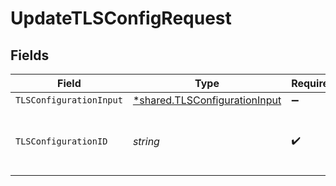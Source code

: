 # UpdateTLSConfigRequest


## Fields

| Field                                                                         | Type                                                                          | Required                                                                      | Description                                                                   | Example                                                                       |
| ----------------------------------------------------------------------------- | ----------------------------------------------------------------------------- | ----------------------------------------------------------------------------- | ----------------------------------------------------------------------------- | ----------------------------------------------------------------------------- |
| `TLSConfigurationInput`                                                       | [*shared.TLSConfigurationInput](../../models/shared/tlsconfigurationinput.md) | :heavy_minus_sign:                                                            | N/A                                                                           |                                                                               |
| `TLSConfigurationID`                                                          | *string*                                                                      | :heavy_check_mark:                                                            | Alphanumeric string identifying a TLS configuration.                          | t7CguUGZzb2W9Euo5FoKa                                                         |